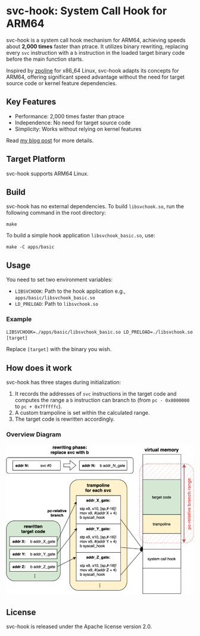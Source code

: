 # svc-hook: System Call Hook for ARM64

svc-hook is a system call hook mechanism for ARM64, achieving speeds about **2,000 times** faster than ptrace. It utilizes binary rewriting, replacing every `svc` instruction with a `b` instruction in the loaded target binary code before the main function starts.

Inspired by [zpoline](https://github.com/yasukata/zpoline) for x86_64 Linux, svc-hook adapts its concepts for ARM64, offering significant speed advantage without the need for target source code or kernel feature dependencies.

## Key Features

- Performance: 2,000 times faster than ptrace
- Independence: No need for target source code
- Simplicity: Works without relying on kernel features

Read [my blog post]() for more details.

## Target Platform

svc-hook supports ARM64 Linux.

## Build

svc-hook has no external dependencies.
To build `libsvchook.so`, run the following command in the root directory:

```shell
make
```

To build a simple hook application `libsvchook_basic.so`, use:

```shell
make -C apps/basic
```

## Usage

You need to set two environment variables:

- `LIBSVCHOOK`: Path to the hook application e.g., `apps/basic/libsvchook_basic.so`
- `LD_PRELOAD`: Path to `libsvchook.so`

### Example

```shell
LIBSVCHOOK=./apps/basic/libsvchook_basic.so LD_PRELOAD=./libsvchook.so [target]
```

Replace `[target]` with the binary you wish.

## How does it work

svc-hook has three stages during initialization:

1. It records the addresses of `svc` instructions in the target code and computes the range a `b` instruction can branch to (from `pc - 0x8000000` to `pc + 0x7fffffc`).
2. A custom trampoline is set within the calculated range.
3. The target code is rewritten accordingly.

### Overview Diagram

![svc-hook Overview](Documentation/img/svc-hook.png)

## License

svc-hook is released under the Apache license version 2.0.
